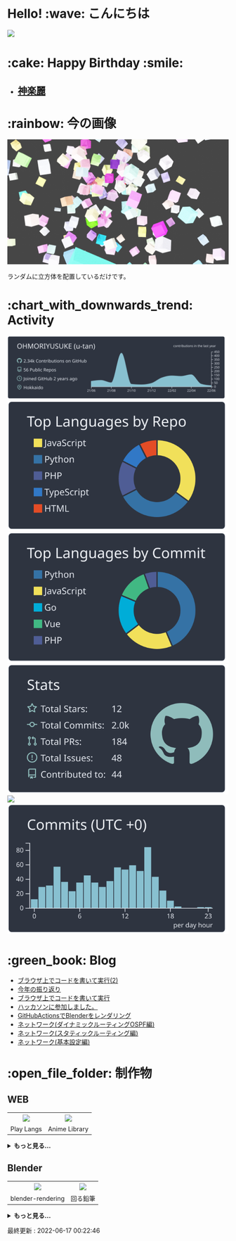 # Hello! \:wave: こんにちは

![](https://count.getloli.com/get/@u-tan?theme=rule34)

# \:cake: Happy Birthday \:smile:

<!--imats-birthday-->

<ul><li><h2><a href=https://www.google.com/search?q=神楽麗&tbm=isch&oq=神楽麗&sclient=img>神楽麗</a></h2></li></ul><!--2022-06-17 00:12:57-->

<!--imats-birthday-->

# \:rainbow: 今の画像

![画像](./img/anim0000.png)

ランダムに立方体を配置しているだけです。

# \:chart_with_downwards_trend: Activity

[![](https://raw.githubusercontent.com/OHMORIYUSUKE/OHMORIYUSUKE/main/profile-summary-card-output/nord_dark/0-profile-details.svg)](https://github.com/vn7n24fzkq/github-profile-summary-cards)
[![](https://raw.githubusercontent.com/OHMORIYUSUKE/OHMORIYUSUKE/main/profile-summary-card-output/nord_dark/1-repos-per-language.svg)](https://github.com/vn7n24fzkq/github-profile-summary-cards) [![](https://raw.githubusercontent.com/OHMORIYUSUKE/OHMORIYUSUKE/main/profile-summary-card-output/nord_dark/2-most-commit-language.svg)](https://github.com/vn7n24fzkq/github-profile-summary-cards)
[![](https://raw.githubusercontent.com/OHMORIYUSUKE/OHMORIYUSUKE/main/profile-summary-card-output/nord_dark/3-stats.svg)](https://github.com/vn7n24fzkq/github-profile-summary-cards) [![](./4-productive-time.svg)](https://github.com/vn7n24fzkq/github-profile-summary-cards)[![](https://raw.githubusercontent.com/OHMORIYUSUKE/OHMORIYUSUKE/main/profile-summary-card-output/nord_dark/4-productive-time.svg)](https://github.com/vn7n24fzkq/github-profile-summary-cards)

# \:green_book: Blog

<!-- BLOG-POST-LIST:START -->
- [ブラウザ上でコードを書いて実行&lpar;2&rpar;](https://zenn.dev/u_tan/articles/775af6ee0e9e77)
- [今年の振り返り](https://zenn.dev/u_tan/articles/8d6dcac659a564)
- [ブラウザ上でコードを書いて実行](https://zenn.dev/u_tan/articles/f351dc7e84e6f3)
- [ハッカソンに参加しました。](https://zenn.dev/u_tan/articles/8268bb2793d9e9)
- [GitHubActionsでBlenderをレンダリング](https://zenn.dev/u_tan/articles/7a6cad307fa481)
- [ネットワーク&lpar;ダイナミックルーティングOSPF編&rpar;](https://zenn.dev/u_tan/articles/fe5a5bc8b0e5a5)
- [ネットワーク&lpar;スタティックルーティング編&rpar;](https://zenn.dev/u_tan/articles/0e1fc16e4c2e24)
- [ネットワーク&lpar;基本設定編&rpar;](https://zenn.dev/u_tan/articles/c98293d8d864d4)
<!-- BLOG-POST-LIST:END -->

# \:open_file_folder: 制作物

## WEB

<!--works-Web-->

<table><tr><th><a href=https://github.com/OHMORIYUSUKE/play-langs><img src=https://images.microcms-assets.io/assets/440b9bbd003d40c49f24485329b6243b/4c2328f057c74447a482791b435fe0db/%E7%84%A1%E9%A1%8C.png></a></th><th><a href=https://animes-library.netlify.app/><img src=https://images.microcms-assets.io/assets/440b9bbd003d40c49f24485329b6243b/a305c5de4d9d41ebbaa5e0b19c7b4c54/%E7%84%A1%E9%A1%8C%20(5).png></a></th></tr><tr><td>Play Langs</td><td>Anime Library</td></tr></table><details><summary><b>もっと見る...</b></summary><table><tr><th><a href=https://github.com/OHMORIYUSUKE/KemonoFriend-LineBot><img src=https://images.microcms-assets.io/assets/440b9bbd003d40c49f24485329b6243b/c295bc2c4667411c8edcfb87bd25b986/Screenshot_20210719-055222_LINE.jpg></a></th><th><a href=https://yours-tube.netlify.app/><img src=https://images.microcms-assets.io/assets/440b9bbd003d40c49f24485329b6243b/4a406cc935e344c58527fc52cc9a1f77/youtubeapp.png></a></th></tr><tr><td>サーバルBOT</td><td>YouTubeもどき</td></tr><tr><th><a href=https://share.streamlit.io/ohmoriyusuke/trimming-opencv-streamlit/main.py><img src=https://images.microcms-assets.io/assets/440b9bbd003d40c49f24485329b6243b/5d38c1e3a4c446bc925639bff53882bb/opencv.png></a></th><th><a href=https://nicotube.netlify.app/><img src=https://images.microcms-assets.io/assets/440b9bbd003d40c49f24485329b6243b/5ef6013fe6854822b5f152910fcf2580/niconicoapp.png></a></th></tr><tr><td>顔認識トリミングアプリ</td><td>niconico動画もどき</td></tr><tr><th><a href=http://utan.php.xdomain.jp/blog/><img src=https://images.microcms-assets.io/assets/440b9bbd003d40c49f24485329b6243b/d32889804f1f4eca8d87606426a083bb/1.png></a></th><th><a href=http://utan.php.xdomain.jp/animeapi/react/><img src=https://images.microcms-assets.io/assets/440b9bbd003d40c49f24485329b6243b/185d3ecb0995455dbc753a6b5e389fbb/animeapiReact.png></a></th></tr><tr><td>自作ブログサイト(PHP)</td><td>アニメで振り返ろう</td></tr><tr><th><a href=https://portfolio-puce-beta.vercel.app><img src=https://images.microcms-assets.io/assets/440b9bbd003d40c49f24485329b6243b/7257fc69060843018665dc21d5cee924/2.png></a></th><th><a href=https://share.streamlit.io/ohmoriyusuke/numberjudge_streamlit/main.py><img src=https://images.microcms-assets.io/assets/440b9bbd003d40c49f24485329b6243b/c6fe0913d4904dbeb1add037c433a8de/number_judge.png></a></th></tr><tr><td>本ポートフォリオサイト</td><td>数字判定アプリ</td></tr><tr><th><a href=http://utan.php.xdomain.jp><img src=https://images.microcms-assets.io/assets/440b9bbd003d40c49f24485329b6243b/2fcf9abddd6f4d81a9c420ddddd9eab4/portfolio.png></a></th><th><a href=https://ohmoriyusuke.github.io/sinnkeisuizyaku/><img src=https://images.microcms-assets.io/assets/440b9bbd003d40c49f24485329b6243b/8fd84640e3034eb1b587e803558fa543/sinnkei.png></a></th></tr><tr><td>旧ポートフォリオサイト</td><td>神経衰弱</td></tr><tr><th><a href=https://ohmoriyusuke.github.io/nazonazo/><img src=https://images.microcms-assets.io/assets/440b9bbd003d40c49f24485329b6243b/0ba99f1b7c3341ca99091125dc831fc6/nazonazo.png></a></th><th><a href=http://utan.html.xdomain.jp/portfolio-react/><img src=https://images.microcms-assets.io/assets/440b9bbd003d40c49f24485329b6243b/83b192dcf9ca44ed9d68385fbc537a0b/reactPortfolio.png></a></th></tr><tr><td>なぞなぞゲーム</td><td>React ポートフォリオサイト</td></tr><tr><th><a href=https://script.google.com/macros/s/AKfycbyvAjqS_1QXEkxeIvZmsg7jfISeN0zHxx3_SqUrtrdDGooZ8cWA/exec#item-2><img src=https://images.microcms-assets.io/assets/440b9bbd003d40c49f24485329b6243b/91b56a179e4c413a8c34ce834cb41baf/GAS.png></a></th><th><a href=https://react-tutorial-745ce.web.app/><img src=https://images.microcms-assets.io/assets/440b9bbd003d40c49f24485329b6243b/2f8fcf17a0e84922837a3582aa29a72e/react.png></a></th></tr><tr><td>千歳市 今週のおすすめ飲食店</td><td>Cute Dog Images</td></tr><tr><th><a href=https://www.youtube.com/watch?v=lORBuu9vzmU><img src=https://images.microcms-assets.io/assets/440b9bbd003d40c49f24485329b6243b/813cc8d0e32a41a0a0022d42f98da85d/PHP_hitokoto.png></a></th><th><a href=http://utan.php.xdomain.jp/lovelivedatabase/react/><img src=https://images.microcms-assets.io/assets/440b9bbd003d40c49f24485329b6243b/fc7d5bfa4865445a8d34b02a90e950cb/loveliveapi.png></a></th></tr><tr><td>ひとこと掲示板</td><td>ラブライブライブラリ</td></tr></table></details>

<!--works-Web-->

## Blender

<!--works-Blender-->

<table><tr><th><a href=https://github.com/OHMORIYUSUKE/blender-rendering><img src=https://images.microcms-assets.io/assets/440b9bbd003d40c49f24485329b6243b/aad97b32b9c04657a4304e77ba599a06/%E7%84%A1%E9%A1%8C.png></a></th><th><a href=https://www.youtube.com/watch?v=eErDw8c0jqs><img src=https://images.microcms-assets.io/assets/440b9bbd003d40c49f24485329b6243b/490a1dd21b5e4e248f6b75f2b48f72d6/B-10.jpg></a></th></tr><tr><td>blender-rendering</td><td>回る鉛筆</td></tr></table><details><summary><b>もっと見る...</b></summary><table><tr><th><a href=https://www.youtube.com/watch?v=ZVnRFE259mE><img src=https://images.microcms-assets.io/assets/440b9bbd003d40c49f24485329b6243b/0f12e534f952403db864bb1ce2cdd937/B-4.jpg></a></th><th><a href=https://www.youtube.com/watch?v=vg5-AqyFkJI><img src=https://images.microcms-assets.io/assets/440b9bbd003d40c49f24485329b6243b/4ce71a26322d44e59559ce3a6fecb8e8/B-5.jpg></a></th></tr><tr><td>アイドル</td><td>おばけ</td></tr><tr><th><a href=https://www.youtube.com/watch?v=q1ZI4Eyx-8U><img src=https://images.microcms-assets.io/assets/440b9bbd003d40c49f24485329b6243b/08f0f631e64c4a96949c0baa73ec008b/B-7.jpg></a></th><th><a href=https://www.youtube.com/watch?v=wfmFSgXmY3Y><img src=https://images.microcms-assets.io/assets/440b9bbd003d40c49f24485329b6243b/4a5a9c8145b24e70aade1a343abbc447/B-6.jpg></a></th></tr><tr><td>積み木の汽車</td><td>洞窟探索</td></tr><tr><th><a href=https://www.youtube.com/watch?v=Nrx_qj47SY8><img src=https://images.microcms-assets.io/assets/440b9bbd003d40c49f24485329b6243b/172315baeec74684b99e0e3284481212/B-19.jpg></a></th><th><a href=https://www.youtube.com/watch?v=7CINX7AiHhU><img src=https://images.microcms-assets.io/assets/440b9bbd003d40c49f24485329b6243b/b3e474740221435890d94496c3032222/B-8.jpg></a></th></tr><tr><td>コーヒーカップ</td><td>宇宙</td></tr><tr><th><a href=https://www.youtube.com/watch?v=0XiMf7iatxI><img src=https://images.microcms-assets.io/assets/440b9bbd003d40c49f24485329b6243b/26863c3b4bca4d4a96833b812f85839a/B-20.jpg></a></th><th><a href=http://utan.php.xdomain.jp/images/blender-png/B-12.png><img src=https://images.microcms-assets.io/assets/440b9bbd003d40c49f24485329b6243b/1094dc4e93c040b3b5082496e99bbbea/B-12.png></a></th></tr><tr><td>カーテンと風</td><td>ドーナツ</td></tr><tr><th><a href=https://www.youtube.com/watch?v=kNs44YHbatg&feature=youtu.be><img src=https://images.microcms-assets.io/assets/440b9bbd003d40c49f24485329b6243b/3e1effc757db4c698523ae9569895313/B-1.jpg></a></th><th><a href=https://www.youtube.com/watch?v=RxTdxMVuMyc><img src=https://images.microcms-assets.io/assets/440b9bbd003d40c49f24485329b6243b/fdd706526f07412d9e3e89256aa284b4/B-3.jpg></a></th></tr><tr><td>ネコ型ロボット</td><td>ちびロボ</td></tr></table></details>

<!--works-Blender-->

<!--works-GetDtataTime-->

最終更新 : 2022-06-17 00:22:46

<!--works-GetDtataTime-->
